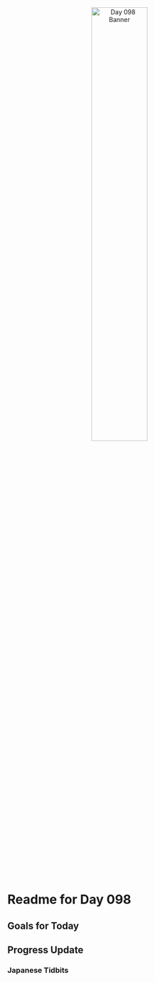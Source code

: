 <div align="center">
 <img src="../../Images/image_098.jpg" alt="Day 098 Banner" width="50%">
</div>

# Readme for Day 098

## Goals for Today

## Progress Update

### Japanese Tidbits

